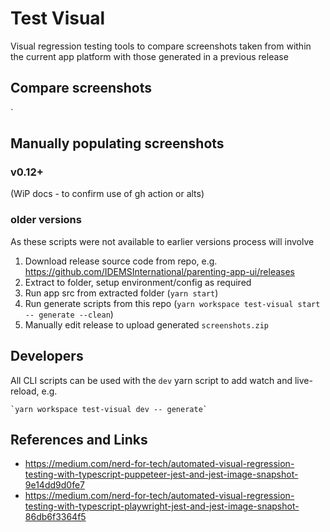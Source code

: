 # Test Visual

Visual regression testing tools to compare screenshots taken from within the current app platform with those generated in a previous release

## Compare screenshots
`




## Manually populating screenshots
### v0.12+
(WiP docs - to confirm use of gh action or alts)

### older versions
As these scripts were not available to earlier versions process will involve
1. Download release source code from repo, e.g. https://github.com/IDEMSInternational/parenting-app-ui/releases
2. Extract to folder, setup environment/config as required
3. Run app src from extracted folder (`yarn start`)
4. Run generate scripts from this repo (`yarn workspace test-visual start -- generate --clean`)
5. Manually edit release to upload generated `screenshots.zip`


## Developers
All CLI scripts can be used with the `dev` yarn script to add watch and live-reload, e.g.
```
`yarn workspace test-visual dev -- generate`
```

## References and Links
- https://medium.com/nerd-for-tech/automated-visual-regression-testing-with-typescript-puppeteer-jest-and-jest-image-snapshot-9e14dd9d0fe7
- https://medium.com/nerd-for-tech/automated-visual-regression-testing-with-typescript-playwright-jest-and-jest-image-snapshot-86db6f3364f5


